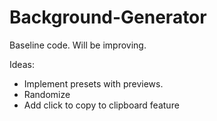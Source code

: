 # Background-Generator

Baseline code. Will be improving.

Ideas:
- Implement presets with previews.
- Randomize 
- Add click to copy to clipboard feature 
